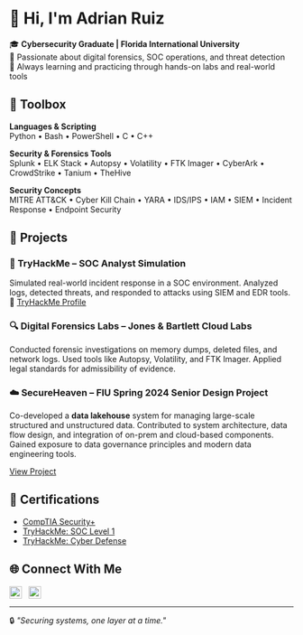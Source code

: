# 👋 Hi, I'm Adrian Ruiz

🎓 **Cybersecurity Graduate | Florida International University**  
🔐 Passionate about digital forensics, SOC operations, and threat detection  
🌱 Always learning and practicing through hands-on labs and real-world tools  

## 🧰 Toolbox

**Languages & Scripting**  
Python • Bash • PowerShell • C • C++

**Security & Forensics Tools**  
Splunk • ELK Stack • Autopsy • Volatility • FTK Imager • CyberArk • CrowdStrike • Tanium • TheHive

**Security Concepts**  
MITRE ATT&CK • Cyber Kill Chain • YARA • IDS/IPS • IAM • SIEM • Incident Response • Endpoint Security

## 🧪 Projects

### 🧠 TryHackMe – SOC Analyst Simulation  
Simulated real-world incident response in a SOC environment. Analyzed logs, detected threats, and responded to attacks using SIEM and EDR tools.  
🔗 [TryHackMe Profile](https://tryhackme.com/p/forbiddenAccess)

### 🔍 Digital Forensics Labs – Jones & Bartlett Cloud Labs  
Conducted forensic investigations on memory dumps, deleted files, and network logs. Used tools like Autopsy, Volatility, and FTK Imager. Applied legal standards for admissibility of evidence.

### ☁️ SecureHeaven – FIU Spring 2024 Senior Design Project  
Co-developed a **data lakehouse** system for managing large-scale structured and unstructured data. Contributed to system architecture, data flow design, and integration of on-prem and cloud-based components. Gained exposure to data governance principles and modern data engineering tools.

[View Project](https://github.com/ruizchavezadrian/Data-Lakehouse)

## 📜 Certifications

- [CompTIA Security+](https://www.credly.com/badges/e893d97f-b4ed-42ff-b6ef-8f2e01079074/linked_in_profile)  
- [TryHackMe: SOC Level 1](https://tryhackme-certificates.s3-eu-west-1.amazonaws.com/THM-OXYQHI0LPX.pdf)  
- [TryHackMe: Cyber Defense](https://tryhackme-certificates.s3-eu-west-1.amazonaws.com/THM-HLDVO6KZZ3.pdf)

## 🌐 Connect With Me

[<img align="center" alt="LinkedIn" width="22px" src="https://cdn.jsdelivr.net/npm/simple-icons@v3/icons/linkedin.svg" />](https://www.linkedin.com/in/adrian-l-ruiz)
&nbsp;
[<img align="center" alt="TryHackMe" width="22px" src="https://tryhackme.com/img/favicon.png" />](https://tryhackme.com/p/forbiddenAccess)

---

🔒 *"Securing systems, one layer at a time."*

<!--
**ruizchavezadrian/ruizchavezadrian** is a ✨ _special_ ✨ repository because its `README.md` (this file) appears on your GitHub profile.

Here are some ideas to get you started:

- 🔭 I’m currently working on ...
- 🌱 I’m currently learning ...
- 👯 I’m looking to collaborate on ...
- 🤔 I’m looking for help with ...
- 💬 Ask me about ...
- 📫 How to reach me: ...
- 😄 Pronouns: ...
- ⚡ Fun fact: ...
-->
